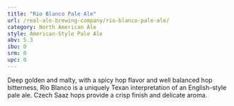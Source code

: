 ```yaml
---
title: "Rio Blanco Pale Ale"
url: /real-ale-brewing-company/rio-blanco-pale-ale/
category: North American Ale
style: American-Style Pale Ale
abv: 5.3
ibu: 0
srm: 0
upc: 0
---
```

Deep golden and malty, with a spicy hop flavor and well balanced hop bitterness, Rio Blanco is a uniquely Texan interpretation of an English-style pale ale. Czech Saaz hops provide a crisp finish and delicate aroma.
